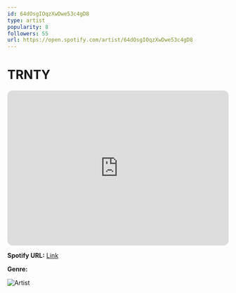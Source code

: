 ```yaml
---
id: 64dOsgIOqzXwDwe53c4gD8
type: artist
popularity: 8
followers: 55
url: https://open.spotify.com/artist/64dOsgIOqzXwDwe53c4gD8
---
```

# TRNTY

<iframe style="border-radius:12px" src="https://open.spotify.com/embed/artist/64dOsgIOqzXwDwe53c4gD8" width="100%" height="352" frameBorder="0" allowfullscreen="" allow="autoplay; clipboard-write; encrypted-media; fullscreen; picture-in-picture" loading="lazy"></iframe>

**Spotify URL:** [Link](https://open.spotify.com/artist/64dOsgIOqzXwDwe53c4gD8)

**Genre:** 

![Artist](https://i.scdn.co/image/ab6761610000e5eb009451e4545b6fc2365616fb)
